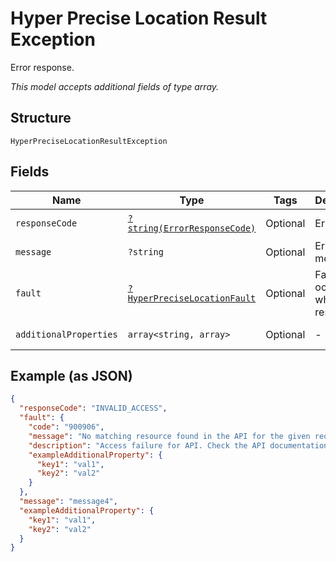 
# Hyper Precise Location Result Exception

Error response.

*This model accepts additional fields of type array.*

## Structure

`HyperPreciseLocationResultException`

## Fields

| Name | Type | Tags | Description | Getter | Setter |
|  --- | --- | --- | --- | --- | --- |
| `responseCode` | [`?string(ErrorResponseCode)`](../../doc/models/error-response-code.md) | Optional | Error Code. | getResponseCode(): ?string | setResponseCode(?string responseCode): void |
| `message` | `?string` | Optional | Error message. | getMessage(): ?string | setMessage(?string message): void |
| `fault` | [`?HyperPreciseLocationFault`](../../doc/models/hyper-precise-location-fault.md) | Optional | Fault occurred while responding. | getFault(): ?HyperPreciseLocationFault | setFault(?HyperPreciseLocationFault fault): void |
| `additionalProperties` | `array<string, array>` | Optional | - | findAdditionalProperty(string key): array | additionalProperty(string key, array value): void |

## Example (as JSON)

```json
{
  "responseCode": "INVALID_ACCESS",
  "fault": {
    "code": "900906",
    "message": "No matching resource found in the API for the given request",
    "description": "Access failure for API. Check the API documentation and add a proper REST resource path to the invocation URL.",
    "exampleAdditionalProperty": {
      "key1": "val1",
      "key2": "val2"
    }
  },
  "message": "message4",
  "exampleAdditionalProperty": {
    "key1": "val1",
    "key2": "val2"
  }
}
```


